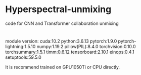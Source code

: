 # Hyperspectral-unmixing
code for CNN and Transformer collaboration unmixing
#
module version:
cuda:10.2
python:3.6.13
pytorch:1.9.0
pytorch-lightning:1.5.10
numpy:1.19.2
pillow(PIL):8.4.0
torchvision:0.10.0
torchsummary:1.5.1
timm:0.6.12
tensorboard:2.10.1
einops:0.4.1
setuptools:59.5.0

It is recommend trained on GPU1050Ti or CPU directly.
